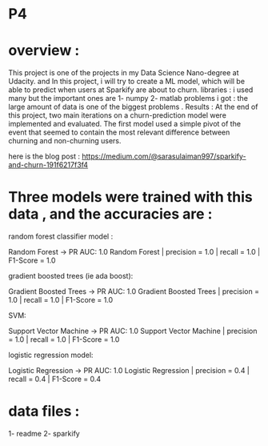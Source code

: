 # P4
# overview :
This project is one of the projects in my Data Science Nano-degree at Udacity. and In this project, i will try to create a ML model, which will be able to predict when users at Sparkify are about to churn. libraries : i used many but the important ones are 1- numpy 2- matlab problems i got : the large amount of data is one of the biggest problems . Results : At the end of this project, two main iterations on a churn-prediction model were implemented and evaluated. The first model used a simple pivot of the event that seemed to contain the most relevant difference between churning and non-churning users.

here is the blog post :
https://medium.com/@sarasulaiman997/sparkify-and-churn-191f6217f3f4

# Three models were trained with this data , and the accuracies are :

random forest classifier model :

Random Forest -> PR AUC: 1.0
Random Forest
 | precision = 1.0
 | recall = 1.0
 | F1-Score = 1.0

gradient boosted trees (ie ada boost):

Gradient Boosted Trees -> PR AUC: 1.0
Gradient Boosted Trees
 | precision = 1.0
 | recall = 1.0
 | F1-Score = 1.0

SVM:

Support Vector Machine -> PR AUC: 1.0
Support Vector Machine
 | precision = 1.0
 | recall = 1.0
 | F1-Score = 1.0
 
logistic regression model:

Logistic Regression -> PR AUC: 1.0
Logistic Regression
 | precision = 0.4
 | recall = 0.4
 | F1-Score = 0.4

# data files : 
1- readme 2- sparkify
